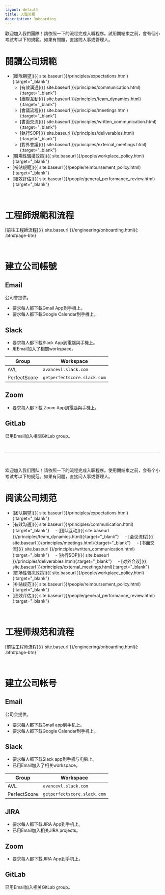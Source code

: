 ```yaml
---
layout: default
title: 入職流程
description: Onboarding
---
```


<a name="zh-tw"></a>

歡迎加入我們團隊！請依照一下的流程完成入職程序。試用期結束之前，會有個小考試考以下的規範。如果有問題，直接問人事或管理人。

# 閱讀公司規範

- [團隊期望]({{ site.baseurl }}/principles/expectations.html){:target="_blank"}
	- [有效溝通]({{ site.baseurl }}/principles/communication.html){:target="_blank"}
    - [團隊互動]({{ site.baseurl }}/principles/team_dynamics.html){:target="_blank"}
    - [會議流程]({{ site.baseurl }}/principles/meetings.html){:target="_blank"}
    - [書面交流]({{ site.baseurl }}/principles/written_communication.html){:target="_blank"}
    - [執行SOP]({{ site.baseurl }}/principles/deliverables.html){:target="_blank"}
    - [對外會議]({{ site.baseurl }}/principles/external_meetings.html){:target="_blank"}
- [職場性騷擾政策]({{ site.baseurl }}/people/workplace_policy.html){:target="_blank"}
- [補貼規範]({{ site.baseurl }}/people/reimbursement_policy.html){:target="_blank"}
- [績效評估]({{ site.baseurl }}/people/general_performance_review.html){:target="_blank"}

<br>

# 工程師規範和流程

[前往工程師流程]({{ site.baseurl }}/engineering/onboarding.html){: .btn#page-btn}

<br>

# 建立公司帳號

## Email

公司會提供。
* 要求每人都下載Gmail App到手機上。
* 要求每人都下載Google Calendar到手機上。

## Slack

* 要求每人都下載Slack App到電腦與手機上。
* 用Email加入了相關workspace。

| Group | Workspace |
| --- | --- |
| AVL | `avancevl.slack.com` |
| PerfectScore | `getperfectscore.slack.com` |

## Zoom

* 要求每人都下載 Zoom App到電腦與手機上。

## GitLab

已用Email加入相關GitLab group。

<br>

---

<br>

<a name="zh-cn"></a>

欢迎加入我们团队！请依照一下的流程完成入职程序。使用期结束之前，会有个小考试考以下的规范。如果有问题，直接问人事或管理人。

# 阅读公司规范

- [团队期望]({{ site.baseurl }}/principles/expectations.html){:target="_blank"}
- [有效沟通]({{ site.baseurl }}/principles/communication.html){:target="_blank"}
    - [团队互动]({{ site.baseurl }}/principles/team_dynamics.html){:target="_blank"}
    - [会议流程]({{ site.baseurl }}/principles/meetings.html){:target="_blank"}
    - [书面交流]({{ site.baseurl }}/principles/written_communication.html){:target="_blank"}
    - [执行SOP]({{ site.baseurl }}/principles/deliverables.html){:target="_blank"}
    - [对外会议]({{ site.baseurl }}/principles/external_meetings.html){:target="_blank"}
- [职场性骚扰政策]({{ site.baseurl }}/people/workplace_policy.html){:target="_blank"}
- [补贴规范]({{ site.baseurl }}/people/reimbursement_policy.html){:target="_blank"}
- [绩效评估]({{ site.baseurl }}/people/general_performance_review.html){:target="_blank"}

<br>

# 工程师规范和流程

[前往工程师流程]({{ site.baseurl }}/engineering/onboarding.html){: .btn#page-btn}

<br>

# 建立公司帐号

## Email

公司会提供。
* 要求每人都下载Gmail app到手机上。
* 要求每人都下载Google Calendar到手机上。

## Slack

* 要求每人都下载Slack app到手机与电脑上。
* 已用Email加入了相关workspace。

| Group | Workspace |
| --- | --- |
| AVL | `avancevl.slack.com` |
| PerfectScore | `getperfectscore.slack.com` |

## JIRA

* 要求每人都下载JIRA App到手机上。
* 已用Email加入相关JIRA projects。

## Zoom

* 要求每人都下载JIRA App到手机上。

## GitLab

已用Email加入相关GitLab group。

